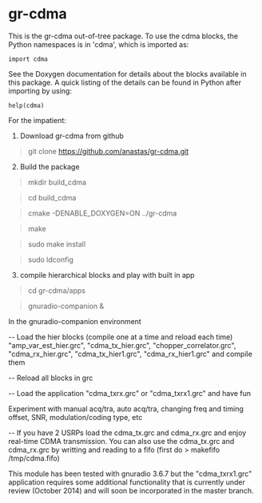 gr-cdma
=======

This is the gr-cdma out-of-tree package.
To use the cdma blocks, the Python namespaces
is in 'cdma', which is imported as:

    import cdma

See the Doxygen documentation for details about the blocks available
in this package. A quick listing of the details can be found in Python
after importing by using:

    help(cdma)

For the impatient:

1) Download gr-cdma from github
> git clone https://github.com/anastas/gr-cdma.git

2) Build the package
> mkdir build_cdma

> cd build_cdma

> cmake -DENABLE_DOXYGEN=ON ../gr-cdma

> make

> sudo make install

> sudo ldconfig


3) compile hierarchical blocks and play with built in app
> cd gr-cdma/apps

> gnuradio-companion &

In the gnuradio-companion environment

-- Load the hier blocks  (compile one at a time and reload each time)
"amp_var_est_hier.grc", 
"cdma_tx_hier.grc", 
"chopper_correlator.grc", 
"cdma_rx_hier.grc", 
"cdma_tx_hier1.grc", 
"cdma_rx_hier1.grc" 
and compile them

-- Reload all blocks in grc

-- Load the application "cdma_txrx.grc" or "cdma_txrx1.grc" and have fun

Experiment with manual acq/tra, auto acq/tra, changing freq and timing offset, SNR, modulation/coding type, etc

-- If you have 2 USRPs load the cdma_tx.grc and cdma_rx.grc and enjoy real-time CDMA transmission. You can also use the cdma_tx.grc and cdma_rx.grc by writting
and reading to a fifo (first do > makefifo /tmp/cdma.fifo)

This module has been tested with gnuradio 3.6.7 but the "cdma_txrx1.grc" application requires some additional functionality that is currently under review (October 2014) and will soon be incorporated in the master branch.

